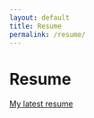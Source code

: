 ```yaml
---
layout: default
title: Resume
permalink: /resume/
---
```


# Resume

[My latest resume](https://drive.google.com/file/d/1LgCzt9GbBFPM1-s3BHqhTQkd28NHsq2-/view?usp=drive_link)

